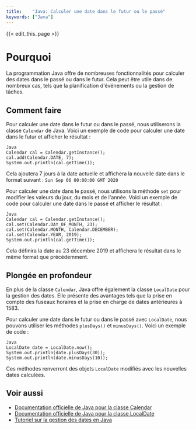 ```yaml
---
title:    "Java: Calculer une date dans le futur ou le passé"
keywords: ["Java"]
---
```


{{< edit_this_page >}}

# Pourquoi 

La programmation Java offre de nombreuses fonctionnalités pour calculer des dates dans le passé ou dans le futur. Cela peut être utile dans de nombreux cas, tels que la planification d'événements ou la gestion de tâches.

## Comment faire

Pour calculer une date dans le futur ou dans le passé, nous utiliserons la classe `Calendar` de Java. Voici un exemple de code pour calculer une date dans le futur et afficher le résultat :

```
Java
Calendar cal = Calendar.getInstance();
cal.add(Calendar.DATE, 7);
System.out.println(cal.getTime());
```

Cela ajoutera 7 jours à la date actuelle et affichera la nouvelle date dans le format suivant : `Sun Sep 06 00:00:00 GMT 2020`

Pour calculer une date dans le passé, nous utilisons la méthode `set` pour modifier les valeurs du jour, du mois et de l'année. Voici un exemple de code pour calculer une date dans le passé et afficher le résultat :

```
Java
Calendar cal = Calendar.getInstance();
cal.set(Calendar.DAY_OF_MONTH, 23);
cal.set(Calendar.MONTH, Calendar.DECEMBER);
cal.set(Calendar.YEAR, 2019);
System.out.println(cal.getTime());
```

Cela définira la date au 23 décembre 2019 et affichera le résultat dans le même format que précédemment.

## Plongée en profondeur

En plus de la classe `Calendar`, Java offre également la classe `LocalDate` pour la gestion des dates. Elle présente des avantages tels que la prise en compte des fuseaux horaires et la prise en charge de dates antérieures à 1583.

Pour calculer une date dans le futur ou dans le passé avec `LocalDate`, nous pouvons utiliser les méthodes `plusDays()` et `minusDays()`. Voici un exemple de code :

```
Java
LocalDate date = LocalDate.now();
System.out.println(date.plusDays(30));
System.out.println(date.minusDays(10));
```

Ces méthodes renverront des objets `LocalDate` modifiés avec les nouvelles dates calculées.

## Voir aussi

- [Documentation officielle de Java pour la classe Calendar](https://docs.oracle.com/javase/8/docs/api/java/util/Calendar.html)
- [Documentation officielle de Java pour la classe LocalDate](https://docs.oracle.com/javase/8/docs/api/java/time/LocalDate.html)
- [Tutoriel sur la gestion des dates en Java](https://www.tutorialspoint.com/java/java_date_time.htm)